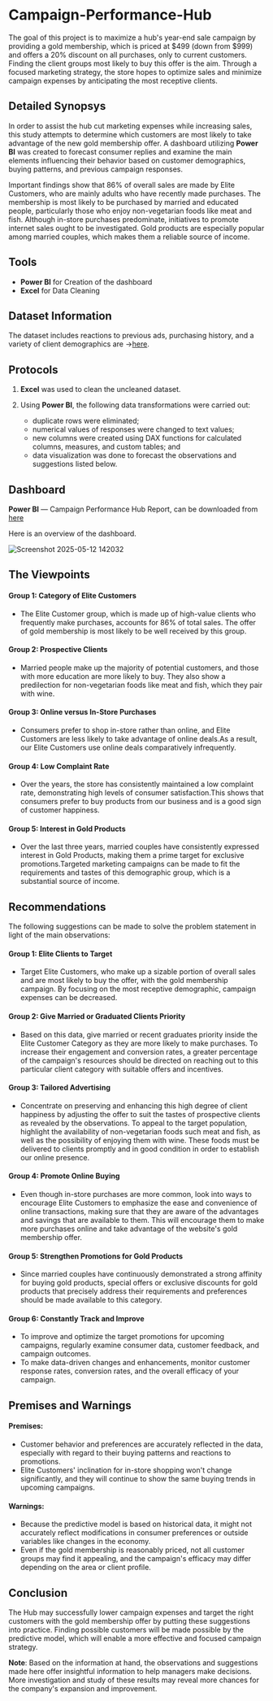 # Campaign-Performance-Hub
The goal of this project is to maximize a hub's year-end sale campaign by providing a gold membership, which is priced at $499 (down from $999) and offers a 20% discount on all purchases, only to current customers. Finding the client groups most likely to buy this offer is the aim. Through a focused marketing strategy, the store hopes to optimize sales and minimize campaign expenses by anticipating the most receptive clients.

## Detailed Synopsys
In order to assist the hub cut marketing expenses while increasing sales, this study attempts to determine which customers are most likely to take advantage of the new gold membership offer. A dashboard utilizing **Power BI** was created to forecast consumer replies and examine the main elements influencing their behavior based on customer demographics, buying patterns, and previous campaign responses.

Important findings show that 86% of overall sales are made by Elite Customers, who are mainly adults who have recently made purchases. The membership is most likely to be purchased by married and educated people, particularly those who enjoy non-vegetarian foods like meat and fish. Although in-store purchases predominate, initiatives to promote internet sales ought to be investigated. Gold products are especially popular among married couples, which makes them a reliable source of income.

## Tools 
* **Power BI** for Creation of the dashboard
* **Excel** for Data Cleaning 

## Dataset Information

The dataset includes reactions to previous ads, purchasing history, and a variety of client demographics are ->[here](https://github.com/MugasatiSrimeghana/Campaign-Performance-Hub-/blob/main/datasets.csv).

## Protocols

1. **Excel** was used to clean the uncleaned dataset. 

2. Using **Power BI**, the following data transformations were carried out:
   * duplicate rows were eliminated;
   * numerical values of responses were changed to text values;
   * new columns were created using DAX functions for calculated columns, measures, and custom tables; and
   * data visualization was done to forecast the observations and suggestions listed below.
  
## Dashboard

**Power BI** — Campaign Performance Hub Report, can be downloaded from [here](https://github.com/MugasatiSrimeghana/Campaign-Performance-Hub-/blob/main/campaignperformancehub.pbix)

Here is an overview of the dashboard.

![Screenshot 2025-05-12 142032](https://github.com/user-attachments/assets/6144ce1f-f7b9-495d-b8b2-6fddb6d50856)

## The Viewpoints
#### Group 1: Category of Elite Customers

   * The Elite Customer group, which is made up of high-value clients who frequently make purchases, accounts for 86% of total sales.  The offer of gold membership is most likely to be well received by this group.

 #### Group 2: Prospective Clients

  * Married people make up the majority of potential customers, and those with more education are more likely to buy. They also show a predilection for non-vegetarian foods like meat and fish, which they pair with wine. 

 #### Group 3: Online versus In-Store Purchases

   * Consumers prefer to shop in-store rather than online, and Elite Customers are less likely to take advantage of online deals.As a result, our Elite Customers use online deals comparatively infrequently.

#### Group 4: Low Complaint Rate

   * Over the years, the store has consistently maintained a low complaint rate, demonstrating high levels of consumer satisfaction.This shows that consumers prefer to buy products from our business and is a good sign of customer happiness.

 #### Group 5: Interest in Gold Products

 * Over the last three years, married couples have consistently expressed interest in Gold Products, making them a prime target for exclusive promotions.Targeted marketing campaigns can be made to fit the requirements and tastes of this demographic group, which is a substantial source of income.

## Recommendations

The following suggestions can be made to solve the problem statement in light of the main observations:

#### Group 1: Elite Clients to Target

   * Target Elite Customers, who make up a sizable portion of overall sales and are most likely to buy the offer, with the gold membership campaign. By focusing on the most receptive demographic, campaign expenses can be decreased. 

 #### Group 2: Give Married or Graduated Clients Priority

   * Based on this data, give married or recent graduates priority inside the Elite Customer Category as they are more likely to make purchases.  To increase their engagement and conversion rates, a greater percentage of the campaign's resources should be directed on reaching out to this particular client category with suitable offers and incentives.

#### Group 3: Tailored Advertising

   * Concentrate on preserving and enhancing this high degree of client happiness by adjusting the offer to suit the tastes of prospective clients as revealed by the observations.  To appeal to the target population, highlight the availability of non-vegetarian foods such meat and fish, as well as the possibility of enjoying them with wine. These foods must be delivered to clients promptly and in good condition in order to establish our online presence.

 #### Group 4: Promote Online Buying

   * Even though in-store purchases are more common, look into ways to encourage Elite Customers to emphasize the ease and convenience of online transactions, making sure that they are aware of the advantages and savings that are available to them. This will encourage them to make more purchases online and take advantage of the website's gold membership offer.

#### Group 5: Strengthen Promotions for Gold Products

  * Since married couples have continuously demonstrated a strong affinity for buying gold products, special offers or exclusive discounts for gold products that precisely address their requirements and preferences should be made available to this category.
  

 #### Group 6: Constantly Track and Improve

   * To improve and optimize the target promotions for upcoming campaigns, regularly examine consumer data, customer feedback, and campaign outcomes.
   * To make data-driven changes and enhancements, monitor customer response rates, conversion rates, and the overall efficacy of your campaign.


## Premises and Warnings
#### Premises:

* Customer behavior and preferences are accurately reflected in the data, especially with regard to their buying patterns and reactions to promotions.
* Elite Customers' inclination for in-store shopping won't change significantly, and they will continue to show the same buying trends in upcoming campaigns.
  
#### Warnings:

* Because the predictive model is based on historical data, it might not accurately reflect modifications in consumer preferences or outside variables like changes in the economy.
* Even if the gold membership is reasonably priced, not all customer groups may find it appealing, and the campaign's efficacy may differ depending on the area or client profile.

## Conclusion

The Hub may successfully lower campaign expenses and target the right customers with the gold membership offer by putting these suggestions into practice. Finding possible customers will be made possible by the predictive model, which will enable a more effective and focused campaign strategy.

**Note**: Based on the information at hand, the observations and suggestions made here offer insightful information to help managers make decisions. More investigation and study of these results may reveal more chances for the company's expansion and improvement.
